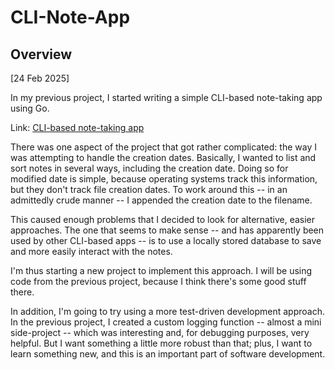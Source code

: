 # CLI-Note-App

## Overview

[24 Feb 2025]

In my previous project, I started writing a simple CLI-based note-taking app using Go.

Link: [CLI-based note-taking app](https://github.com/rhysmah/note-app)

There was one aspect of the project that got rather complicated: the way I was attempting to handle the creation dates. Basically, I wanted to list and sort notes in several ways, including the creation date. Doing so for modified date is simple, because operating systems track this information, but they don't track file creation dates. To work around this -- in an admittedly crude manner -- I appended the creation date to the filename.

This caused enough problems that I decided to look for alternative, easier approaches. The one that seems to make sense -- and has apparently been used by other CLI-based apps -- is to use a locally stored database to save and more easily interact with the notes.

I'm thus starting a new project to implement this approach. I will be using code from the previous project, because I think there's some good stuff there.

In addition, I'm going to try using a more test-driven development approach. In the previous project, I created a custom logging function -- almost a mini side-project -- which was interesting and, for debugging purposes, very helpful. But I want something a little more robust than that; plus, I want to learn something new, and this is an important part of software development.